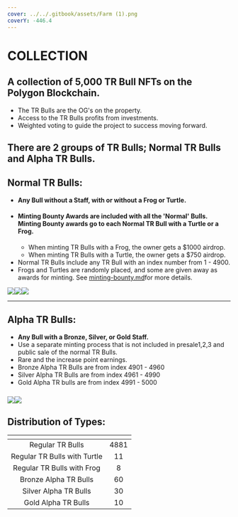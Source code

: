 ```yaml
---
cover: ../../.gitbook/assets/Farm (1).png
coverY: -446.4
---
```


# COLLECTION

## **A collection of 5,000 TR Bull NFTs on the Polygon Blockchain.**

* The TR Bulls are the OG's on the property.&#x20;
* Access to the TR Bulls profits from investments.
* Weighted voting to guide the project to success moving forward.&#x20;

## There are 2 groups of TR Bulls; Normal TR Bulls and Alpha TR Bulls.

## **Normal TR Bulls:**

* **Any Bull without a Staff, with or without a Frog or Turtle.**
* #### Minting Bounty Awards are included with all the 'Normal' Bulls. Minting Bounty awards go to each Normal TR Bull with a Turtle or a Frog.&#x20;
  * When minting TR Bulls with a Frog, the owner gets a $1000 airdrop.&#x20;
  * When minting TR Bulls with a Turtle, the owner gets a $750 airdrop.&#x20;
* Normal TR Bulls include any TR Bull with an index number from 1 - 4900.&#x20;
* Frogs and Turtles are randomly placed, and some are given away as awards for minting. See [minting-bounty.md](../../tr-bulls/whitepaper/minting/minting-bounty.md "mention")for more details.&#x20;

<img src="../../.gitbook/assets/11.png" alt="" data-size="original">![](../../.gitbook/assets/50.png)![](../../.gitbook/assets/34.png)![](../../.gitbook/assets/33.png)

****

## **Alpha TR Bulls:**

* **Any Bull with a Bronze, Silver, or Gold Staff.**&#x20;
* Use a separate minting process that is not included in presale1,2,3 and public sale of the normal TR Bulls.&#x20;
* Rare and the increase point earnings.&#x20;
* Bronze Alpha TR Bulls are from index 4901 - 4960
* Silver Alpha TR Bulls are from index 4961 - 4990
* Gold Alpha TR bulls are from index 4991 - 5000

### ![](<../../.gitbook/assets/50 (1).png>)![](../../.gitbook/assets/1.png)<img src="../../.gitbook/assets/12.png" alt="" data-size="original">



## Distribution of Types:&#x20;

<table data-view="cards"><thead><tr><th align="center"></th><th align="center"></th></tr></thead><tbody><tr><td align="center">Regular TR Bulls </td><td align="center">4881</td></tr><tr><td align="center">Regular TR Bulls with Turtle</td><td align="center">11</td></tr><tr><td align="center">Regular TR Bulls with Frog</td><td align="center">8</td></tr><tr><td align="center">Bronze Alpha TR Bulls</td><td align="center">60</td></tr><tr><td align="center">Silver Alpha TR Bulls</td><td align="center">30</td></tr><tr><td align="center">Gold Alpha TR Bulls</td><td align="center">10</td></tr></tbody></table>



